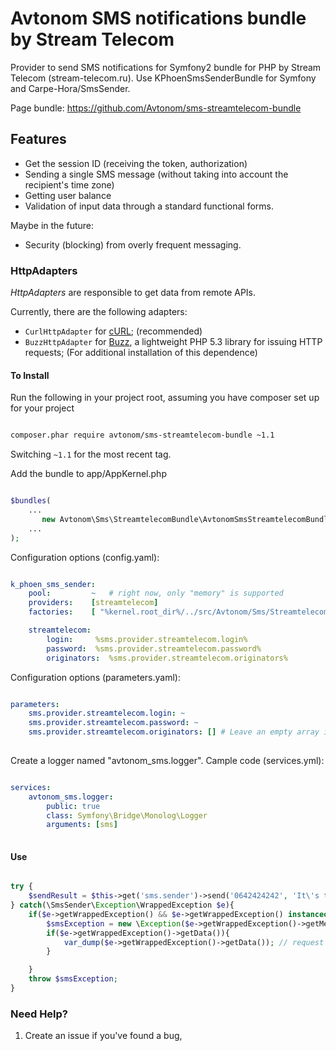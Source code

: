 Avtonom SMS notifications bundle by Stream Telecom
===================================

Provider to send SMS notifications for Symfony2 bundle for PHP by Stream Telecom (stream-telecom.ru). Use KPhoenSmsSenderBundle for Symfony and Carpe-Hora/SmsSender.

Page bundle: https://github.com/Avtonom/sms-streamtelecom-bundle

## Features

* Get the session ID (receiving the token, authorization)
* Sending a single SMS message (without taking into account the recipient's time zone)
* Getting user balance
* Validation of input data through a standard functional forms.

Maybe in the future:
* Security (blocking) from overly frequent messaging.

### HttpAdapters ###

_HttpAdapters_ are responsible to get data from remote APIs.

Currently, there are the following adapters:

* `CurlHttpAdapter` for [cURL](http://php.net/manual/book.curl.php);  (recommended)
* `BuzzHttpAdapter` for [Buzz](https://github.com/kriswallsmith/Buzz), a
  lightweight PHP 5.3 library for issuing HTTP requests; (For additional installation of this dependence)


#### To Install

Run the following in your project root, assuming you have composer set up for your project

```sh

composer.phar require avtonom/sms-streamtelecom-bundle ~1.1

```

Switching `~1.1` for the most recent tag.

Add the bundle to app/AppKernel.php

```php

$bundles(
    ...
       new Avtonom\Sms\StreamtelecomBundle\AvtonomSmsStreamtelecomBundle(),
    ...
);

```

Configuration options (config.yaml):

``` yaml

k_phoen_sms_sender:
    pool:         ~   # right now, only "memory" is supported
    providers:    [streamtelecom]
    factories:    [ "%kernel.root_dir%/../src/Avtonom/Sms/StreamtelecomBundle/Resources/config/provider_factories.xml" ]

    streamtelecom:
        login:     %sms.provider.streamtelecom.login%
        password:  %sms.provider.streamtelecom.password%
        originators:  %sms.provider.streamtelecom.originators%

```

Configuration options (parameters.yaml):

``` yaml

parameters:
    sms.provider.streamtelecom.login: ~
    sms.provider.streamtelecom.password: ~
    sms.provider.streamtelecom.originators: [] # Leave an empty array if there is no strict checking the sender's name
    
```

Create a logger named "avtonom_sms.logger". Cample code (services.yml): 

``` yaml

services:
    avtonom_sms.logger:
        public: true
        class: Symfony\Bridge\Monolog\Logger
        arguments: [sms]
    
```

#### Use

``` php

try {
    $sendResult = $this->get('sms.sender')->send('0642424242', 'It\'s the answer.', 'Kévin');
} catch(\SmsSender\Exception\WrappedException $e){
    if($e->getWrappedException() && $e->getWrappedException() instanceof \SmsSender\Exception\AdapterException){
        $smsException = new \Exception($e->getWrappedException()->getMessage(), $e->getWrappedException()->getCode(), $e);
        if($e->getWrappedException()->getData()){
            var_dump($e->getWrappedException()->getData()); // request data
        }

    }
    throw $smsException;
}
```

### Need Help?

1. Create an issue if you've found a bug,